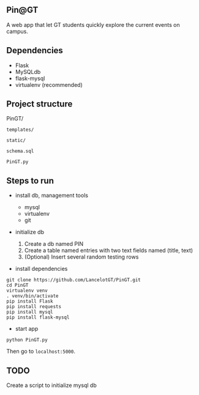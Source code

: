 ## Pin@GT
A web app that let GT students quickly explore the current events on campus.

## Dependencies
* Flask
* MySQLdb
* flask-mysql
* virtualenv (recommended)

## Project structure
PinGT/

    templates/

    static/

    schema.sql
    
    PinGT.py

## Steps to run
* install db, management tools
    * mysql
    * virtualenv
    * git

* initialize db
    1. Create a db named PIN
    2. Create a table named entries with two text fields named (title, text)
    3. (Optional) Insert several random testing rows
    
* install dependencies
```
git clone https://github.com/LancelotGT/PinGT.git
cd PinGT
virtualenv venv
. venv/bin/activate
pip install Flask
pip install requests
pip install mysql
pip install flask-mysql
```

* start app
```
python PinGT.py
```
Then go to `localhost:5000`.

## TODO
Create a script to initialize mysql db
